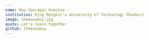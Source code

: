 ```yaml
---
name: Max Veerapat Kumchom
institution: King Mongkut's University of Technology Thonburi
image: themaxaboy.jpg
quote: Let’s learn together
github: themaxaboy
---
```


